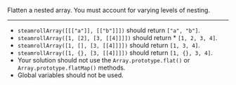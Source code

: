 Flatten a nested array. You must account for varying levels of nesting.

---

* `steamrollArray([[["a"]], [["b"]]])` should return `["a", "b"]`.  
* `steamrollArray([1, [2], [3, [[4]]]])` should return * `[1, 2, 3, 4]`.  
* `steamrollArray([1, [], [3, [[4]]]])` should return `[1, 3, 4]`.  
* `steamrollArray([1, {}, [3, [[4]]]])` should return `[1, {}, 3, 4]`.  
* Your solution should not use the `Array.prototype.flat()` or `Array.prototype.flatMap()` methods.
* Global variables should not be used.